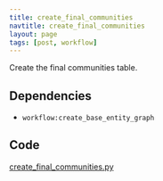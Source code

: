 ```yaml
---
title: create_final_communities
navtitle: create_final_communities
layout: page
tags: [post, workflow]
---
```

Create the final communities table.

## Dependencies
* `workflow:create_base_entity_graph`

## Code
[create_final_communities.py](https://dev.azure.com/msresearch/Resilience/_git/ire-indexing?path=/python/graphrag/graphrag/indexing/workflows/v1/create_final_communities.py)